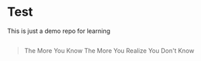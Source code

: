 # Test
  This is just a demo repo for learning

## 
> The More You Know The More You Realize You Don't Know
